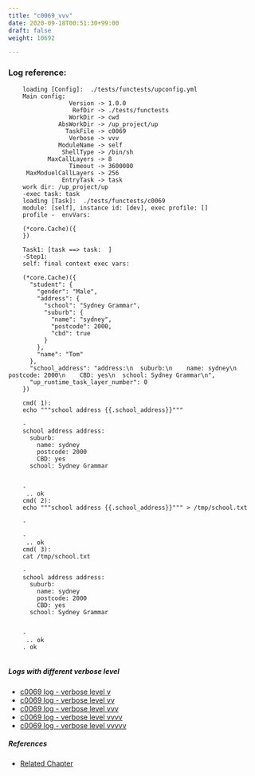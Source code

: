 ```yaml
---
title: "c0069_vvv"
date: 2020-09-18T00:51:30+99:00
draft: false
weight: 10692

---
```


### Log reference: <no value>

```
    loading [Config]:  ./tests/functests/upconfig.yml
    Main config:
                 Version -> 1.0.0
                  RefDir -> ./tests/functests
                 WorkDir -> cwd
              AbsWorkDir -> /up_project/up
                TaskFile -> c0069
                 Verbose -> vvv
              ModuleName -> self
               ShellType -> /bin/sh
           MaxCallLayers -> 8
                 Timeout -> 3600000
     MaxModuelCallLayers -> 256
               EntryTask -> task
    work dir: /up_project/up
    -exec task: task
    loading [Task]:  ./tests/functests/c0069
    module: [self], instance id: [dev], exec profile: []
    profile -  envVars:
    
    (*core.Cache)({
    })
    
    Task1: [task ==> task:  ]
    -Step1:
    self: final context exec vars:
    
    (*core.Cache)({
      "student": {
        "gender": "Male",
        "address": {
          "school": "Sydney Grammar",
          "suburb": {
            "name": "sydney",
            "postcode": 2000,
            "cbd": true
          }
        },
        "name": "Tom"
      },
      "school_address": "address:\n  suburb:\n    name: sydney\n    postcode: 2000\n    CBD: yes\n  school: Sydney Grammar\n",
      "up_runtime_task_layer_number": 0
    })
    
    cmd( 1):
    echo """school address {{.school_address}}"""
    
    -
    school address address:
      suburb:
        name: sydney
        postcode: 2000
        CBD: yes
      school: Sydney Grammar
    
    
    -
     .. ok
    cmd( 2):
    echo """school address {{.school_address}}""" > /tmp/school.txt
    
    -
    
    -
     .. ok
    cmd( 3):
    cat /tmp/school.txt
    
    -
    school address address:
      suburb:
        name: sydney
        postcode: 2000
        CBD: yes
      school: Sydney Grammar
    
    
    -
     .. ok
    . ok
    
```

##### Logs with different verbose level
* [c0069 log - verbose level v](../../logs/c0069_v)
* [c0069 log - verbose level vv](../../logs/c0069_vv)
* [c0069 log - verbose level vvv](../../logs/c0069_vvv)
* [c0069 log - verbose level vvvv](../../logs/c0069_vvvv)
* [c0069 log - verbose level vvvvv](../../logs/c0069_vvvvv)

##### References
* [Related Chapter](../../templating/c0069)
